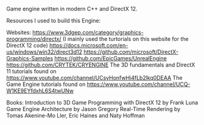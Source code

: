 Game engine written in modern C++ and DirectX 12.

Resources I used to build this Engine:

Websites:
https://www.3dgep.com/category/graphics-programming/directx/ (I mainly used the turtorials on this website for the DirectX 12 code)
https://docs.microsoft.com/en-us/windows/win32/direct3d12
https://github.com/microsoft/DirectX-Graphics-Samples
https://github.com/EpicGames/UnrealEngine
https://github.com/CRYTEK/CRYENGINE
The 3D fundamentals and DirectX 11 tutorials found on https://www.youtube.com/channel/UCsyHonfwHi4fLb2lkq0DEAA
The Game Engine tutorials found on https://www.youtube.com/channel/UCQ-W1KE9EYfdxhL6S4twUNw

Books:
Introduction to 3D Game Programming with DirectX 12 by Frank Luna
Game Engine Architecture by Jason Gregory
Real-Time Rendering by Tomas Akenine-Mo Ller, Eric Haines and Naty Hoffman


